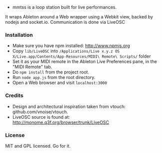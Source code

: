 - mmtss is a loop station built for live performances.

It wraps Ableton around a Web wrapper using a Webkit view, backed by nodejs and
socket.io. Communication is done via LiveOSC

### Installation

* Make sure you have npm installed: http://www.npmjs.org
* Copy `lib/LiveOSC` into `/Applications/Live x.y.z OS X/Live.app/Contents/App-Resources/MIDI\ Remote\ Scripts/`
folder
* Set it as your MIDI remote in the Ableton Live Preferences pane, in the "MIDI Remote" tab.
* Do `npm install` from the project root.
* Run `node app.js` from the root directory.
* Open a Web browser and visit `localhost:3000`

### Credits

* Design and architectural inspiration taken from vtouch: github.com/vnoise/vtouch.
* LiveOSC source is found at: http://monome.q3f.org/browser/trunk/LiveOSC

### License
MIT and GPL licensed. Go for it.
